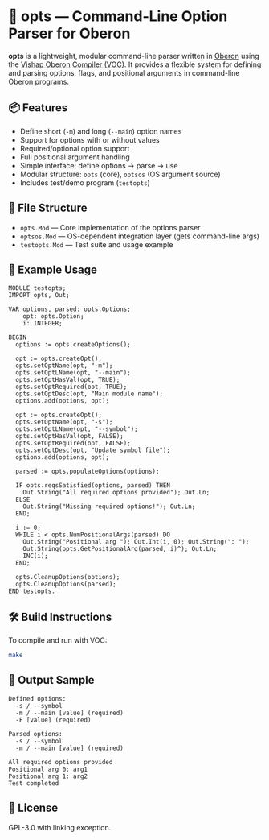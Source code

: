 # 🧰 opts — Command-Line Option Parser for Oberon

**opts** is a lightweight, modular command-line parser written in [Oberon](https://en.wikipedia.org/wiki/Oberon_(programming_language)) using the [Vishap Oberon Compiler (VOC)](https://github.com/vishapoberon/compiler). It provides a flexible system for defining and parsing options, flags, and positional arguments in command-line Oberon programs.

## 📦 Features

- Define short (`-m`) and long (`--main`) option names
- Support for options with or without values
- Required/optional option support
- Full positional argument handling
- Simple interface: define options → parse → use
- Modular structure: `opts` (core), `optsos` (OS argument source)
- Includes test/demo program (`testopts`)

## 📁 File Structure

- `opts.Mod` — Core implementation of the options parser
- `optsos.Mod` — OS-dependent integration layer (gets command-line args)
- `testopts.Mod` — Test suite and usage example

## 🚀 Example Usage

```oberon
MODULE testopts;
IMPORT opts, Out;

VAR options, parsed: opts.Options;
    opt: opts.Option;
    i: INTEGER;

BEGIN
  options := opts.createOptions();

  opt := opts.createOpt();
  opts.setOptName(opt, "-m");
  opts.setOptLName(opt, "--main");
  opts.setOptHasVal(opt, TRUE);
  opts.setOptRequired(opt, TRUE);
  opts.setOptDesc(opt, "Main module name");
  options.add(options, opt);

  opt := opts.createOpt();
  opts.setOptName(opt, "-s");
  opts.setOptLName(opt, "--symbol");
  opts.setOptHasVal(opt, FALSE);
  opts.setOptRequired(opt, FALSE);
  opts.setOptDesc(opt, "Update symbol file");
  options.add(options, opt);

  parsed := opts.populateOptions(options);

  IF opts.reqsSatisfied(options, parsed) THEN
    Out.String("All required options provided"); Out.Ln;
  ELSE
    Out.String("Missing required options!"); Out.Ln;
  END;

  i := 0;
  WHILE i < opts.NumPositionalArgs(parsed) DO
    Out.String("Positional arg "); Out.Int(i, 0); Out.String(": ");
    Out.String(opts.GetPositionalArg(parsed, i)^); Out.Ln;
    INC(i);
  END;

  opts.CleanupOptions(options);
  opts.CleanupOptions(parsed);
END testopts.
```

## 🛠 Build Instructions

To compile and run with VOC:

```sh
make
```

## 🧪 Output Sample

```
Defined options:
  -s / --symbol
  -m / --main [value] (required)
  -F [value] (required)

Parsed options:
  -s / --symbol
  -m / --main [value] (required)

All required options provided
Positional arg 0: arg1
Positional arg 1: arg2
Test completed
```

## 📜 License

GPL-3.0 with linking exception.
